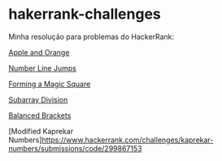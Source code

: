 # hakerrank-challenges
Minha resolução para problemas do HackerRank:

[Apple and Orange](https://www.hackerrank.com/challenges/apple-and-orange/problem)

[Number Line Jumps](https://www.hackerrank.com/challenges/number-line-jumps/problem)

[Forming a Magic Square](https://www.hackerrank.com/challenges/magic-square-forming/problem)

[Subarray Division](https://www.hackerrank.com/challenges/the-birthday-bar/problem)

[Balanced Brackets](https://www.hackerrank.com/challenges/balanced-brackets/problem)

[Modified Kaprekar Numbers]https://www.hackerrank.com/challenges/kaprekar-numbers/submissions/code/299867153
